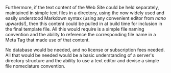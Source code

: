 Furthermore, if the text content of the Web Site could be held separately, maintained in simple text files in a directory, using the now widely used and easily understood Markdown syntax (using any convenient editor from *nano* upwards!), then this content could be pulled in at build time for inclusion in the final template file.  All this would require is a simple file naming convention and the ability to reference the corresponding file name in a Meta Tag that made use of that content.

No database would be needed, and no license or subscription fees needed.  All that would be needed would be a basic understanding of a server's directory structure and the ability to use a text editor and devise a simple file nomeclature convention.
